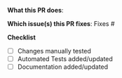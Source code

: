 <!--  Thanks for sending a pull request!  Before submitting:

1. Read our CONTRIBUTING.md guide
2. Rebase your PR if it gets out of sync with main
-->

**What this PR does**:

**Which issue(s) this PR fixes**:
Fixes #<issue number>

**Checklist**
- [ ] Changes manually tested
- [ ] Automated Tests added/updated
- [ ] Documentation added/updated
